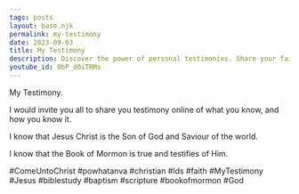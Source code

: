 ```yaml
---
tags: posts
layout: base.njk
permalink: my-testimony
date: 2023-09-03
title: My Testimony
description: Discover the power of personal testimonies. Share your faith online and bear witness to the truth of Jesus Christ, the Book of Mormon, and the gospel.
youtube_id: 0bP_d0iTRMs
---
```


My Testimony.

I would invite you all to share you testimony online of what you know, and how you know it.

I know that Jesus Christ is the Son of God and Saviour of the world.

I know that the Book of Mormon is true and testifies of Him.

#ComeUntoChrist #powhatanva #christian #lds #faith #MyTestimony #Jesus #biblestudy #baptism #scripture #bookofmormon #God
